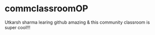 # commclassroomOP

Utkarsh sharma learing github amazing & this community classroom is super cool!!!
